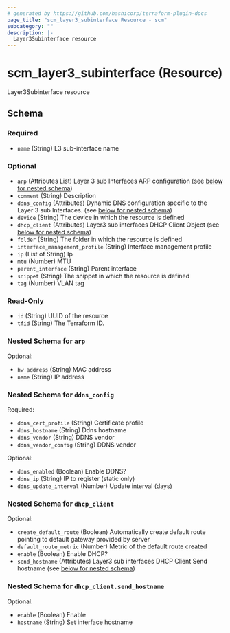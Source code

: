 ```yaml
---
# generated by https://github.com/hashicorp/terraform-plugin-docs
page_title: "scm_layer3_subinterface Resource - scm"
subcategory: ""
description: |-
  Layer3Subinterface resource
---
```


# scm_layer3_subinterface (Resource)

Layer3Subinterface resource



<!-- schema generated by tfplugindocs -->
## Schema

### Required

- `name` (String) L3 sub-interface name

### Optional

- `arp` (Attributes List) Layer 3 sub Interfaces ARP configuration (see [below for nested schema](#nestedatt--arp))
- `comment` (String) Description
- `ddns_config` (Attributes) Dynamic DNS configuration specific to the Layer 3 sub Interfaces. (see [below for nested schema](#nestedatt--ddns_config))
- `device` (String) The device in which the resource is defined
- `dhcp_client` (Attributes) Layer3 sub interfaces DHCP Client Object (see [below for nested schema](#nestedatt--dhcp_client))
- `folder` (String) The folder in which the resource is defined
- `interface_management_profile` (String) Interface management profile
- `ip` (List of String) Ip
- `mtu` (Number) MTU
- `parent_interface` (String) Parent interface
- `snippet` (String) The snippet in which the resource is defined
- `tag` (Number) VLAN tag

### Read-Only

- `id` (String) UUID of the resource
- `tfid` (String) The Terraform ID.

<a id="nestedatt--arp"></a>
### Nested Schema for `arp`

Optional:

- `hw_address` (String) MAC address
- `name` (String) IP address


<a id="nestedatt--ddns_config"></a>
### Nested Schema for `ddns_config`

Required:

- `ddns_cert_profile` (String) Certificate profile
- `ddns_hostname` (String) Ddns hostname
- `ddns_vendor` (String) DDNS vendor
- `ddns_vendor_config` (String) DDNS vendor

Optional:

- `ddns_enabled` (Boolean) Enable DDNS?
- `ddns_ip` (String) IP to register (static only)
- `ddns_update_interval` (Number) Update interval (days)


<a id="nestedatt--dhcp_client"></a>
### Nested Schema for `dhcp_client`

Optional:

- `create_default_route` (Boolean) Automatically create default route pointing to default gateway provided by server
- `default_route_metric` (Number) Metric of the default route created
- `enable` (Boolean) Enable DHCP?
- `send_hostname` (Attributes) Layer3 sub interfaces DHCP Client Send hostname (see [below for nested schema](#nestedatt--dhcp_client--send_hostname))

<a id="nestedatt--dhcp_client--send_hostname"></a>
### Nested Schema for `dhcp_client.send_hostname`

Optional:

- `enable` (Boolean) Enable
- `hostname` (String) Set interface hostname
